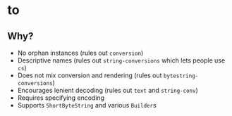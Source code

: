 # to

## Why?

* No orphan instances (rules out `conversion`)
* Descriptive names (rules out `string-conversions` which lets people use `cs`)
* Does not mix conversion and rendering (rules out `bytestring-conversions`)
* Encourages lenient decoding (rules out `text` and `string-conv`)
* Requires specifying encoding
* Supports `ShortByteString` and various `Builder`s
